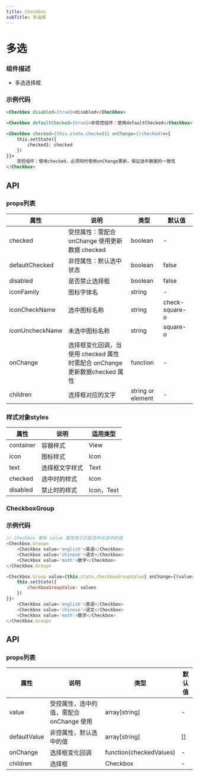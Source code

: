 ```yaml
---
title: Checkbox
subTitle: 多选框
---
```


# 多选

### 组件描述
- 多选选择框


### 示例代码

```html
<Checkbox disabled={true}>disabled</Checkbox>

<Checkbox defaultChecked={true}>非受控组件：使用defaultChecked</Checkbox>

<Checkbox checked={this.state.checked1} onChange={(checked)=>{
	this.setState({
		checked1: checked
	})
}}>
	受控组件：使用checked，必须同时使用onChange更新，保证选中数据的一致性
</Checkbox>
```

## API

### props列表

属性 | 说明 | 类型 | 默认值
----|-----|------|------
| checked | 受控属性：需配合 onChange 使用更新数据 checked | boolean | - |
| defaultChecked | 非控属性：默认选中状态 | boolean | false |
| disabled | 是否禁止选择框 | boolean | false |
| iconFamily | 图标字体名 | string | - |
| iconCheckName | 选中图标名称 | string | check-square-o |
| iconUncheckName | 未选中图标名称 | string | square-o |
| onChange | 选择框变化回调，当使用 checked 属性时需配合 onChange 更新数据checked 属性 | function | - |
| children | 选择框对应的文字 | string or element | - |

### 样式对象styles

属性 | 说明 | 适用类型
----|-----|------
| container | 容器样式 | View |
| icon | 图标样式 | Icon |
| text | 选择框文字样式 | Text |
| checked | 选中时的样式 | Icon |
| disabled | 禁止时的样式 | Icon，Text |


### CheckboxGroup

### 示例代码

```js
// Checkbox 需有 value 属性用于匹配选中非选中的值
<Checkbox.Group>
	<Checkbox value='english'>英语</Checkbox>
	<Checkbox value='chinese'>语文</Checkbox>
	<Checkbox value='math'>数学</Checkbox>
</Checkbox.Group>

<Checkbox.Group value={this.state.checkboxGroupValue} onChange={(values)=>{
	this.setState({
		checkboxGroupValue: values
	})
}}>
	<Checkbox value='english'>英语</Checkbox>
	<Checkbox value='chinese'>语文</Checkbox>
	<Checkbox value='math'>数学</Checkbox>
</Checkbox.Group>
```

## API

### props列表

属性 | 说明 | 类型 | 默认值
----|-----|------|------
| value | 受控属性，选中的值，需配合 onChange 使用 | array[string] | - |
| defaultValue | 非控属性，默认选中的值 | array[string] | [] |
| onChange | 选择框变化回调 | function(checkedValues) | - |
| children | 选择框 | Checkbox | - |
